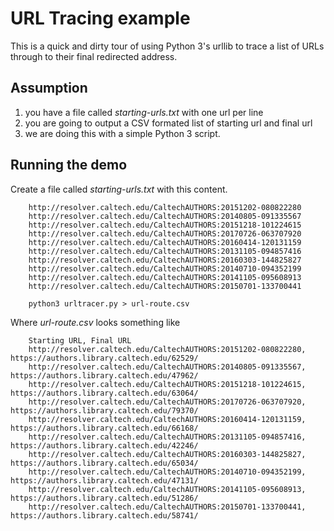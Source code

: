 
# URL Tracing example

This is a quick and dirty tour of using Python 3's urllib to trace
a list of URLs through to their final redirected address.

## Assumption

1. you have a file called *starting-urls.txt* with one url per line
2. you are going to output a CSV formated list of starting url and final url
3. we are doing this with a simple Python 3 script.

## Running the demo

Create a file called *starting-urls.txt* with this content.

```text
    http://resolver.caltech.edu/CaltechAUTHORS:20151202-080822280
    http://resolver.caltech.edu/CaltechAUTHORS:20140805-091335567
    http://resolver.caltech.edu/CaltechAUTHORS:20151218-101224615
    http://resolver.caltech.edu/CaltechAUTHORS:20170726-063707920
    http://resolver.caltech.edu/CaltechAUTHORS:20160414-120131159
    http://resolver.caltech.edu/CaltechAUTHORS:20131105-094857416
    http://resolver.caltech.edu/CaltechAUTHORS:20160303-144825827
    http://resolver.caltech.edu/CaltechAUTHORS:20140710-094352199
    http://resolver.caltech.edu/CaltechAUTHORS:20141105-095608913
    http://resolver.caltech.edu/CaltechAUTHORS:20150701-133700441
```

```shell
    python3 urltracer.py > url-route.csv
```

Where *url-route.csv* looks something like

```csv
    Starting URL, Final URL
    http://resolver.caltech.edu/CaltechAUTHORS:20151202-080822280, https://authors.library.caltech.edu/62529/
    http://resolver.caltech.edu/CaltechAUTHORS:20140805-091335567, https://authors.library.caltech.edu/47962/
    http://resolver.caltech.edu/CaltechAUTHORS:20151218-101224615, https://authors.library.caltech.edu/63064/
    http://resolver.caltech.edu/CaltechAUTHORS:20170726-063707920, https://authors.library.caltech.edu/79370/
    http://resolver.caltech.edu/CaltechAUTHORS:20160414-120131159, https://authors.library.caltech.edu/66168/
    http://resolver.caltech.edu/CaltechAUTHORS:20131105-094857416, https://authors.library.caltech.edu/42246/
    http://resolver.caltech.edu/CaltechAUTHORS:20160303-144825827, https://authors.library.caltech.edu/65034/
    http://resolver.caltech.edu/CaltechAUTHORS:20140710-094352199, https://authors.library.caltech.edu/47131/
    http://resolver.caltech.edu/CaltechAUTHORS:20141105-095608913, https://authors.library.caltech.edu/51286/
    http://resolver.caltech.edu/CaltechAUTHORS:20150701-133700441, https://authors.library.caltech.edu/58741/
```

